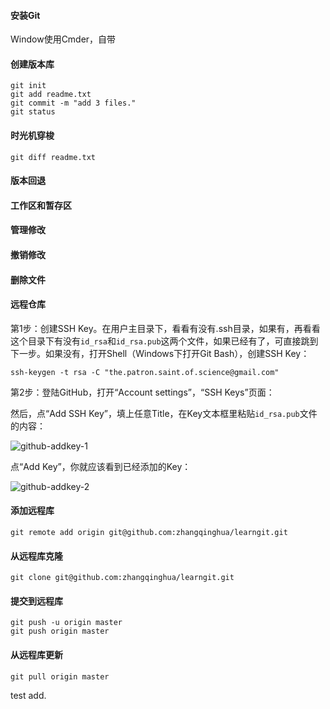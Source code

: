 #### 安装Git

Window使用Cmder，自带

#### 创建版本库

```shell
git init
git add readme.txt
git commit -m "add 3 files."
git status
```

#### 时光机穿梭

```shell
git diff readme.txt 
```

#### 版本回退

#### 工作区和暂存区

#### 管理修改

#### 撤销修改

#### 删除文件

#### 远程仓库

第1步：创建SSH Key。在用户主目录下，看看有没有.ssh目录，如果有，再看看这个目录下有没有`id_rsa`和`id_rsa.pub`这两个文件，如果已经有了，可直接跳到下一步。如果没有，打开Shell（Windows下打开Git Bash），创建SSH Key：

```shell
ssh-keygen -t rsa -C "the.patron.saint.of.science@gmail.com"
```

第2步：登陆GitHub，打开“Account settings”，“SSH Keys”页面：

然后，点“Add SSH Key”，填上任意Title，在Key文本框里粘贴`id_rsa.pub`文件的内容：

![github-addkey-1](http://www.liaoxuefeng.com/files/attachments/001384908342205cc1234dfe1b541ff88b90b44b30360da000/0)

点“Add Key”，你就应该看到已经添加的Key：

![github-addkey-2](http://www.liaoxuefeng.com/files/attachments/0013849083502905a4caa2dc6984acd8e39aa5ae5ad6c83000/0)

#### 添加远程库

```shell
git remote add origin git@github.com:zhangqinghua/learngit.git
```

#### 从远程库克隆

```shell
git clone git@github.com:zhangqinghua/learngit.git
```

#### 提交到远程库

```shell
git push -u origin master
git push origin master
```

#### 从远程库更新

```shell
git pull origin master
```

test add.
